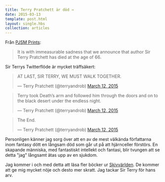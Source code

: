 ```yaml
---
title: Terry Pratchett är död →
date: 2015-03-13
template: post.html
layout: single.hbs
collection: articles
---
```

Från [PJSM Prints][1]:
> It is with immeasurable sadness that we announce that author Sir Terry Pratchett has died at the age of 66.

Sir Terrys Twitterflöde är mycket träffsäkert:

<blockquote class="twitter-tweet" lang="en"><p>AT LAST, SIR TERRY, WE MUST WALK TOGETHER.</p>&mdash; Terry Pratchett (@terryandrob) <a href="https://twitter.com/terryandrob/status/576036599047258112">March 12, 2015</a></blockquote>

<blockquote class="twitter-tweet" lang="en"><p>Terry took Death’s arm and followed him through the doors and on to the black desert under the endless night.</p>&mdash; Terry Pratchett (@terryandrob) <a href="https://twitter.com/terryandrob/status/576036726046646272">March 12, 2015</a></blockquote> 

<blockquote class="twitter-tweet" lang="en"><p>The End.</p>&mdash; Terry Pratchett (@terryandrob) <a href="https://twitter.com/terryandrob/status/576036888190038016">March 12, 2015</a></blockquote> 

Personligen känner jag sorg över att en av de mest välkända författarna inom fantasy dött en långsam död som går ut på att hjärnceller förstörs. En skapande människa, med fantastiskt intellekt och fantasi, blir tvungen att se detta "jag" långsamt ätas upp av en sjukdom. 

Jag kommer i och med detta att läsa fler böcker ur [Skivvärlden][2]. De kommer att ge mig mycket nöje och desto mer skratt. Jag tackar Sir Terry för hans arv.

[1]: http://www.pjsmprints.com
[2]: https://sv.wikipedia.org/wiki/Skivvärlden

<script async src="//platform.twitter.com/widgets.js" charset="utf-8"></script>